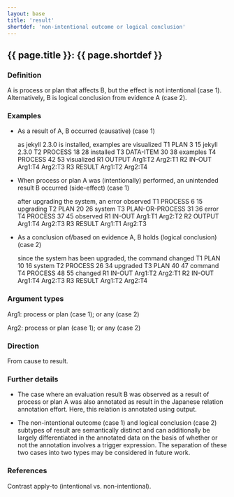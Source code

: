```yaml
---
layout: base
title: 'result'
shortdef: 'non-intentional outcome or logical conclusion'
---
```


## <a class="relation" nolink>{{ page.title }}</a>: {{ page.shortdef }}


### Definition

A is process or plan that affects B, but the effect is not intentional
(case 1). Alternatively, B is logical conclusion from evidence A (case
2).


### Examples

* As a result of A, B occurred (causative) (case 1)

  <div class="ann-annotation">
  as jekyll 2.3.0 is installed, examples are visualized
  T1 PLAN 3 15 jekyll 2.3.0
  T2 PROCESS 18 28 installed
  T3 DATA-ITEM 30 38 examples
  T4 PROCESS 42 53 visualized
  R1 OUTPUT Arg1:T2 Arg2:T1
  R2 IN-OUT Arg1:T4 Arg2:T3
  R3 RESULT Arg1:T2 Arg2:T4
  </div>

* When process or plan A was (intentionally) performed, an unintended
result B occurred (side-effect) (case 1)

  <div class="ann-annotation">
  after upgrading the system, an error observed
  T1 PROCESS 6 15 upgrading
  T2 PLAN 20 26 system
  T3 PLAN-OR-PROCESS 31 36 error
  T4 PROCESS 37 45 observed
  R1 IN-OUT Arg1:T1 Arg2:T2
  R2 OUTPUT Arg1:T4 Arg2:T3
  R3 RESULT Arg1:T1 Arg2:T3
  </div>

* As a conclusion of/based on evidence A, B holds (logical
conclusion) (case 2)

  <div class="ann-annotation">
  since the system has been upgraded, the command changed
  T1 PLAN 10 16 system
  T2 PROCESS 26 34 upgraded
  T3 PLAN 40 47 command
  T4 PROCESS 48 55 changed
  R1 IN-OUT Arg1:T2 Arg2:T1
  R2 IN-OUT Arg1:T4 Arg2:T3
  R3 RESULT Arg1:T2 Arg2:T4
  </div>


### Argument types

Arg1: <a class="span" nolink>process</a> or <a class="span" nolink>plan</a> (case 1); or any (case 2)

Arg2: <a class="span" nolink>process</a> or <a class="span" nolink>plan</a> (case 1); or any (case 2)


### Direction

From cause to result.


### Further details

* The case where an evaluation result B was observed as a result of
<a class="span" nolink>process</a> or <a class="span" nolink>plan</a> A was also annotated as <a class="relation" nolink>result</a> in the Japanese
relation annotation effort. Here, this relation is annotated using <a
class="relation">output</a>.

* The non-intentional outcome (case 1) and logical conclusion (case 2)
subtypes of <a class="relation" nolink>result</a> are semantically distinct and can additionally be
largely differentiated in the annotated data on the basis of whether
or not the annotation involves a trigger expression. The separation of
these two cases into two types may be considered in future work.


### References

Contrast <a class="relation">apply-to</a> (intentional
vs. non-intentional).
